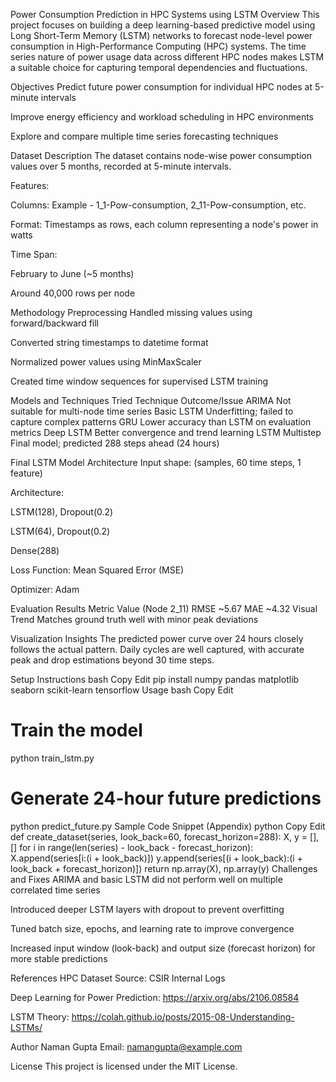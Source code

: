 Power Consumption Prediction in HPC Systems using LSTM
Overview
This project focuses on building a deep learning-based predictive model using Long Short-Term Memory (LSTM) networks to forecast node-level power consumption in High-Performance Computing (HPC) systems. The time series nature of power usage data across different HPC nodes makes LSTM a suitable choice for capturing temporal dependencies and fluctuations.

Objectives
Predict future power consumption for individual HPC nodes at 5-minute intervals

Improve energy efficiency and workload scheduling in HPC environments

Explore and compare multiple time series forecasting techniques

Dataset Description
The dataset contains node-wise power consumption values over 5 months, recorded at 5-minute intervals.

Features:

Columns: Example - 1_1-Pow-consumption, 2_11-Pow-consumption, etc.

Format: Timestamps as rows, each column representing a node's power in watts

Time Span:

February to June (~5 months)

Around 40,000 rows per node

Methodology
Preprocessing
Handled missing values using forward/backward fill

Converted string timestamps to datetime format

Normalized power values using MinMaxScaler

Created time window sequences for supervised LSTM training

Models and Techniques Tried
Technique	Outcome/Issue
ARIMA	Not suitable for multi-node time series
Basic LSTM	Underfitting; failed to capture complex patterns
GRU	Lower accuracy than LSTM on evaluation metrics
Deep LSTM	Better convergence and trend learning
LSTM Multistep	Final model; predicted 288 steps ahead (24 hours)

Final LSTM Model Architecture
Input shape: (samples, 60 time steps, 1 feature)

Architecture:

LSTM(128), Dropout(0.2)

LSTM(64), Dropout(0.2)

Dense(288)

Loss Function: Mean Squared Error (MSE)

Optimizer: Adam

Evaluation Results
Metric	Value (Node 2_11)
RMSE	~5.67
MAE	~4.32
Visual Trend	Matches ground truth well with minor peak deviations

Visualization Insights
The predicted power curve over 24 hours closely follows the actual pattern. Daily cycles are well captured, with accurate peak and drop estimations beyond 30 time steps.

Setup Instructions
bash
Copy
Edit
pip install numpy pandas matplotlib seaborn scikit-learn tensorflow
Usage
bash
Copy
Edit
# Train the model
python train_lstm.py

# Generate 24-hour future predictions
python predict_future.py
Sample Code Snippet (Appendix)
python
Copy
Edit
def create_dataset(series, look_back=60, forecast_horizon=288):
    X, y = [], []
    for i in range(len(series) - look_back - forecast_horizon):
        X.append(series[i:(i + look_back)])
        y.append(series[(i + look_back):(i + look_back + forecast_horizon)])
    return np.array(X), np.array(y)
Challenges and Fixes
ARIMA and basic LSTM did not perform well on multiple correlated time series

Introduced deeper LSTM layers with dropout to prevent overfitting

Tuned batch size, epochs, and learning rate to improve convergence

Increased input window (look-back) and output size (forecast horizon) for more stable predictions

References
HPC Dataset Source: CSIR Internal Logs

Deep Learning for Power Prediction: https://arxiv.org/abs/2106.08584

LSTM Theory: https://colah.github.io/posts/2015-08-Understanding-LSTMs/

Author
Naman Gupta
Email: namangupta@example.com

License
This project is licensed under the MIT License.
